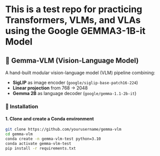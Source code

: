 # This is a test repo for practicing Transformers, VLMs, and VLAs using the Google GEMMA3-1B-it Model
## 🧠 Gemma-VLM (Vision-Language Model)

A hand-built modular vision-language model (VLM) pipeline combining:
- **SigLIP** as image encoder (`google/siglip-base-patch16-224`)
- **Linear projection** from 768 → 2048
- **Gemma 2B** as language decoder (`google/gemma-1.1-2b-it`)

### 🔧 Installation

#### 1. Clone and create a Conda environment
```bash
git clone https://github.com/yourusername/gemma-vlm
cd gemma-vlm
conda create -n gemma-vlm-test python=3.10
conda activate gemma-vlm-test
pip install -r requirements.txt
